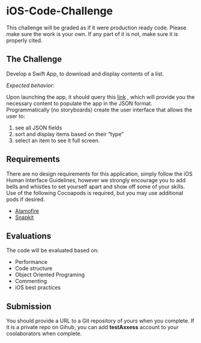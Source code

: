 # iOS-Code-Challenge

This challenge will be graded as if it were production ready code. Please make sure the work is your own. If any part of it is not, make sure it is properly cited.

## The Challenge
Develop a Swift App, to download and display contents of a list.

*Expected behavior:*

Upon launching the app, it should query this  [link](https://raw.githubusercontent.com/AxxessTech/Mobile-Projects/master/challenge.json) , which will provide you the necessary content to populate the app in the JSON format.
Programmatically (no storyboards) create the user interface that allows the user to:
 
1. see all JSON fields
2. sort and display items based on their “type”
3. select an item to see it full screen.


## Requirements
There are no design requirements for this application, simply follow the iOS Human Interface Guidelines, however we strongly encourage you to add bells and whistles to set yourself apart and show off some of your skills.
Use of the following Cocoapods is required, but you may use additional pods if desired.

- [Alamofire](https://github.com/Alamofire/Alamofire)
- [Snapkit](https://github.com/SnapKit/SnapKit)

## Evaluations
The code will be evaluated based on:
* Performance
* Code structure
* Object Oriented Programing
* Commenting
* iOS best practices

## Submission
You should provide a URL to a Git repository of yours when you complete. If it is a private repo on Gihub, you can add **testAxxess** account to your coolaborators when complete.
